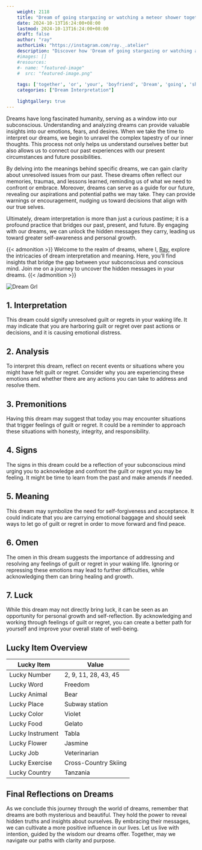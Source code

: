 ```yaml
---
    weight: 2118
    title: "Dream of going stargazing or watching a meteor shower together with your boyfriend"  # Assuming 'title' column exists
    date: 2024-10-13T16:24:00+08:00
    lastmod: 2024-10-13T16:24:00+08:00
    draft: false
    author: "ray"
    authorLink: "https://instagram.com/ray._.atelier"
    description: "Discover how 'Dream of going stargazing or watching a meteor shower together with your boyfriend' can interpret your future and uncover its significant meanings in your life."
    #images: []
    #resources:
    #- name: "featured-image"
    #  src: "featured-image.png"
    
    tags: ['together', 'or', 'your', 'boyfriend', 'Dream', 'going', 'shower', 'stargazing', 'a', 'meteor', 'of', 'watching', 'with']
    categories: ["Dream Interpretation"]
    
    lightgallery: true
---
```

    
Dreams have long fascinated humanity, serving as a window into our subconscious. Understanding and analyzing dreams can provide valuable insights into our emotions, fears, and desires. When we take the time to interpret our dreams, we begin to unravel the complex tapestry of our inner thoughts. This process not only helps us understand ourselves better but also allows us to connect our past experiences with our present circumstances and future possibilities.

By delving into the meanings behind specific dreams, we can gain clarity about unresolved issues from our past. These dreams often reflect our memories, traumas, and lessons learned, reminding us of what we need to confront or embrace. Moreover, dreams can serve as a guide for our future, revealing our aspirations and potential paths we may take. They can provide warnings or encouragement, nudging us toward decisions that align with our true selves.

Ultimately, dream interpretation is more than just a curious pastime; it is a profound practice that bridges our past, present, and future. By engaging with our dreams, we can unlock the hidden messages they carry, leading us toward greater self-awareness and personal growth.

{{< admonition >}}
Welcome to the realm of dreams, where I, [Ray](https://instagram.com/ray._.atelier), explore the intricacies of dream interpretation and meaning. Here, you’ll find insights that bridge the gap between your subconscious and conscious mind. Join me on a journey to uncover the hidden messages in your dreams.
{{< /admonition >}}

![Dream Grl](https://cdn.pixabay.com/photo/2017/11/02/03/35/gothic-2910057_1280.jpg "Dream Grl")

## 1. Interpretation
 This dream could signify unresolved guilt or regrets in your waking life. It may indicate that you are harboring guilt or regret over past actions or decisions, and it is causing emotional distress.

## 2. Analysis
 To interpret this dream, reflect on recent events or situations where you might have felt guilt or regret. Consider why you are experiencing these emotions and whether there are any actions you can take to address and resolve them.

## 3. Premonitions
 Having this dream may suggest that today you may encounter situations that trigger feelings of guilt or regret. It could be a reminder to approach these situations with honesty, integrity, and responsibility.

## 4. Signs
 The signs in this dream could be a reflection of your subconscious mind urging you to acknowledge and confront the guilt or regret you may be feeling. It might be time to learn from the past and make amends if needed.

## 5. Meaning
 This dream may symbolize the need for self-forgiveness and acceptance. It could indicate that you are carrying emotional baggage and should seek ways to let go of guilt or regret in order to move forward and find peace.

## 6. Omen
 The omen in this dream suggests the importance of addressing and resolving any feelings of guilt or regret in your waking life. Ignoring or repressing these emotions may lead to further difficulties, while acknowledging them can bring healing and growth.

## 7. Luck
 While this dream may not directly bring luck, it can be seen as an opportunity for personal growth and self-reflection. By acknowledging and working through feelings of guilt or regret, you can create a better path for yourself and improve your overall state of well-being.

## Lucky Item Overview
| Lucky Item          | Value              |
|---------------|--------------------|
| Lucky Number        | 2, 9, 11, 28, 43, 45  |
| Lucky Word          | Freedom |
| Lucky Animal        | Bear |
| Lucky Place         | Subway station     |
| Lucky Color         | Violet     |
| Lucky Food          | Gelato      |
| Lucky Instrument    | Tabla |
| Lucky Flower        | Jasmine    |
| Lucky Job           | Veterinarian       |
| Lucky Exercise      | Cross-Country Skiing  |
| Lucky Country       | Tanzania    |


##  Final Reflections on Dreams

As we conclude this journey through the world of dreams, remember that dreams are both mysterious and beautiful. They hold the power to reveal hidden truths and insights about ourselves. By embracing their messages, we can cultivate a more positive influence in our lives. Let us live with intention, guided by the wisdom our dreams offer. Together, may we navigate our paths with clarity and purpose.
